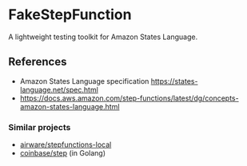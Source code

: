 FakeStepFunction
=========================

A lightweight testing toolkit for Amazon States Language.

## References

- Amazon States Language specification <https://states-language.net/spec.html>
- <https://docs.aws.amazon.com/step-functions/latest/dg/concepts-amazon-states-language.html>

### Similar projects

- [airware/stepfunctions\-local](https://github.com/airware/stepfunctions-local)
- [coinbase/step](https://github.com/coinbase/step) (in Golang)
